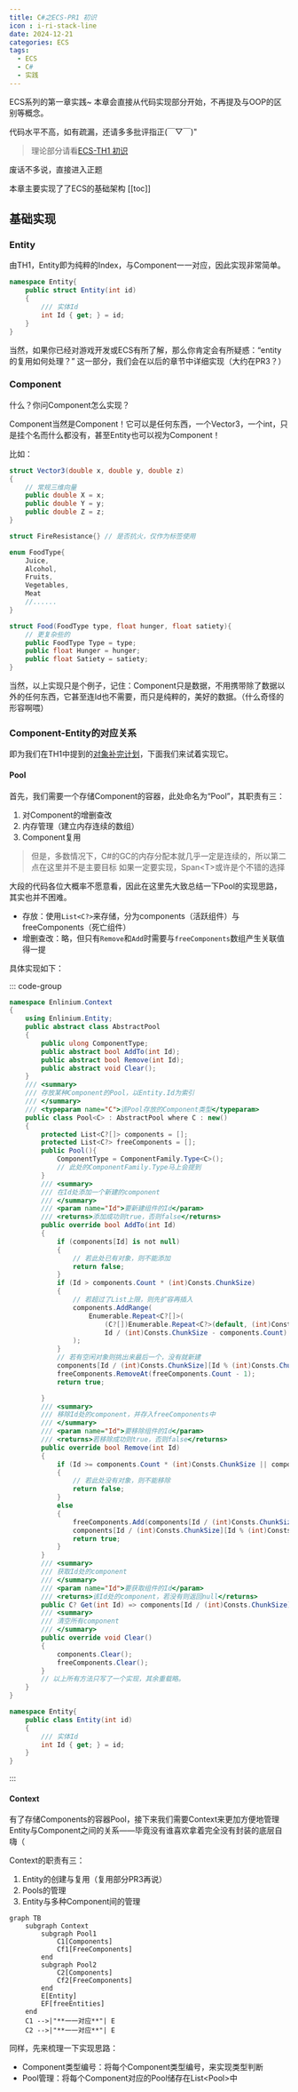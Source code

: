 ```yaml
---
title: C#之ECS-PR1 初识
icon : i-ri-stack-line
date: 2024-12-21
categories: ECS
tags:
  - ECS
  - C#
  - 实践
---
```


ECS系列的第一章实践~ 本章会直接从代码实现部分开始，不再提及与OOP的区别等概念。

代码水平不高，如有疏漏，还请多多批评指正(￣▽￣)"

>理论部分请看[ECS-TH1 初识](https://linium.xin/posts/ECS-TH1%E5%88%9D%E8%AF%86)

废话不多说，直接进入正题

本章主要实现了了ECS的基础架构
[[toc]]

<!-- more -->

## 基础实现

### Entity

由TH1，Entity即为纯粹的Index，与Component一一对应，因此实现非常简单。

```csharp
namespace Entity{
    public struct Entity(int id)
    {
        /// 实体Id
        int Id { get; } = id;
    }
}
```

当然，如果你已经对游戏开发或ECS有所了解，那么你肯定会有所疑惑：“entity的复用如何处理？” 这一部分，我们会在以后的章节中详细实现（大约在PR3？）

### Component

什么？你问Component怎么实现？

Component当然是Component！它可以是任何东西，一个Vector3，一个int，只是挂个名而什么都没有，甚至Entity也可以视为Component！

比如：

```csharp
struct Vector3(double x, double y, double z)
{
    // 常规三维向量
    public double X = x;
    public double Y = y;
    public double Z = z;
}

struct FireResistance{} // 是否抗火，仅作为标签使用

enum FoodType{
    Juice,
    Alcohol,
    Fruits,
    Vegetables,
    Meat
    //......
}

struct Food(FoodType type, float hunger, float satiety){
    // 更复杂些的
    public FoodType Type = type;
    public float Hunger = hunger;
    public float Satiety = satiety;
}
```

当然，以上实现只是个例子，记住：Component只是数据，不用携带除了数据以外的任何东西，它甚至连Id也不需要，而只是纯粹的，美好的数据。（什么奇怪的形容啊喂）

### Component-Entity的对应关系

即为我们在TH1中提到的[对象补完计划](https://linium.xin/posts/ECS-TH1初识#对象补完计划)，下面我们来试着实现它。

#### Pool

首先，我们需要一个存储Component的容器，此处命名为“Pool”，其职责有三：

1. 对Component的增删查改
2. 内存管理（建立内存连续的数组）
3. Component复用

> 但是，多数情况下，C#的GC的内存分配本就几乎一定是连续的，所以第二点在这里并不是主要目标
> 如果一定要实现，Span\<T>或许是个不错的选择

大段的代码各位大概率不愿意看，因此在这里先大致总结一下Pool的实现思路，其实也并不困难。

- 存放：使用`List<C?>`来存储，分为components（活跃组件）与freeComponents（死亡组件）
- 增删查改：略，但只有`Remove`和`Add`时需要与`freeComponents`数组产生关联值得一提

具体实现如下：

::: code-group

```csharp [Pool.cs]
namespace Enlinium.Context
{
    using Enlinium.Entity;
    public abstract class AbstractPool
    {
        public ulong ComponentType;
        public abstract bool AddTo(int Id);
        public abstract bool Remove(int Id);
        public abstract void Clear();
    }
    /// <summary>
    /// 存放某种Component的Pool，以Entity.Id为索引
    /// </summary>
    /// <typeparam name="C">该Pool存放的Component类型</typeparam>
    public class Pool<C> : AbstractPool where C : new()
    {
        protected List<C?[]> components = [];
        protected List<C?> freeComponents = [];
        public Pool(){
            ComponentType = ComponentFamily.Type<C>();
            // 此处的ComponentFamily.Type马上会提到
        }
        /// <summary>
        /// 在Id处添加一个新建的component
        /// </summary>
        /// <param name="Id">要新建组件的Id</param>
        /// <returns>添加成功则true，否则false</returns>
        public override bool AddTo(int Id)
        {
            if (components[Id] is not null)
            {
                // 若此处已有对象，则不能添加
                return false;
            }
            if (Id > components.Count * (int)Consts.ChunkSize)
            {
                // 若超过了List上限，则先扩容再插入
                components.AddRange(
                    Enumerable.Repeat<C?[]>(
                        (C?[])Enumerable.Repeat<C?>(default, (int)Consts.ChunkSize),
                        Id / (int)Consts.ChunkSize - components.Count)
                );
            }
            // 若有空闲对象则挑出来最后一个，没有就新建
            components[Id / (int)Consts.ChunkSize][Id % (int)Consts.ChunkSize] = freeComponents.Count > 0 ? freeComponents[^1] : new();
            freeComponents.RemoveAt(freeComponents.Count - 1);
            return true;

        }
        /// <summary>
        /// 移除Id处的component，并存入freeComponents中
        /// </summary>
        /// <param name="Id">要移除组件的Id</param>
        /// <returns>若移除成功则true，否则false</returns>
        public override bool Remove(int Id)
        {
            if (Id >= components.Count * (int)Consts.ChunkSize || components[Id] is null)
            {
                // 若此处没有对象，则不能移除
                return false;
            }
            else
            {
                freeComponents.Add(components[Id / (int)Consts.ChunkSize][Id % (int)Consts.ChunkSize]);
                components[Id / (int)Consts.ChunkSize][Id % (int)Consts.ChunkSize] = default;
                return true;
            }
        }
        /// <summary>
        /// 获取Id处的component
        /// </summary>
        /// <param name="Id">要获取组件的Id</param>
        /// <returns>该Id处的component，若没有则返回null</returns>
        public C? Get(int Id) => components[Id / (int)Consts.ChunkSize][Id % (int)Consts.ChunkSize];
        /// <summary>
        /// 清空所有component
        /// </summary>
        public override void Clear()
        {
            components.Clear();
            freeComponents.Clear();
        }
        // 以上所有方法只写了一个实现，其余重载略。
    }
}
```

```csharp [Entity.cs]
namespace Entity{
    public class Entity(int id)
    {
        /// 实体Id
        int Id { get; } = id;
    }
}
```

:::

#### Context

有了存储Components的容器Pool，接下来我们需要Context来更加方便地管理Entity与Component之间的关系——毕竟没有谁喜欢拿着完全没有封装的底层自嗨（

Context的职责有三：

1. Entity的创建与复用（复用部分PR3再说）
2. Pools的管理
3. Entity与多种Component间的管理

```mermaid
graph TB
    subgraph Context
        subgraph Pool1
            C1[Components]
            Cf1[FreeComponents]
        end
        subgraph Pool2
            C2[Components]
            Cf2[FreeComponents]
        end
        E[Entity]
        EF[freeEntities]
    end
    C1 -->|"**一一对应**"| E
    C2 -->|"**一一对应**"| E
```

同样，先来梳理一下实现思路：

- Component类型编号：将每个Component类型编号，来实现类型判断
- Pool管理：将每个Component对应的Pool储存在List\<Pool>中
